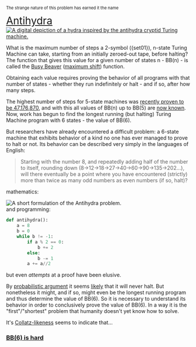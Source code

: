 <SeoTitle value="Antihydra" />

<script lang="ts">
import { onMount } from 'svelte';
import SeoTitle from "$lib/seo_title.svelte";
import TmSimulator from "$lib/tm_simulator.svelte"
import { machineCodeToTM, tmToTuringMachineDotIO  } from '$lib/tm';
import {Antihydra} from '$lib/machine_repertoire'
import Katex from "$lib/Katex.svelte"

let theCode = tmToTuringMachineDotIO(machineCodeToTM(Antihydra))
let set01 = "{0,1}"

onMount(() => { // TODO: this shouldn't be necessary
    const id = window.location.hash.replace(/^#/, '');
    const element = id && document.getElementById(id);
    console.log(id,element)
    if (id && element) {
      window.scrollTo({ top: element.top, behavior: 'smooth' });
    }
  });

</script>

<div class="dark w-full ">
<div class="prose prose-invert text-white -mt-4  xl:justify-start lg:ml-[170px] ml-0 sm:ml-4 font-sans prose-base sm:prose-lg w-full">
<div class="leading-normal ">
<div>

<div class="flex justify-center" style="font-size: 80%;">

The strange nature of this problem has earned it the name
</div>
<div class="flex justify-center" style="font-size: 200%;">
<a href="https://wiki.bbchallenge.org/wiki/Antihydra">Antihydra</a>
</div>
<div class="flex justify-center">
<a href="https://wiki.bbchallenge.org/wiki/File:Antihydra-depiction.png"><img
    src="/Antihydra-depiction.png"
    alt="A digital depiction of a hydra inspired by the antihydra cryptid Turing machine."
    class="h-[200px] m-0 p-0"
/></a>


</div>

What is the maximum number of steps a 2-symbol ({set01}), n-state Turing Machine can take, starting from an initially zeroed-out tape, before halting? The function that gives this value for a given number of states n - BB(n) - is called the [Busy Beaver](https://en.wikipedia.org/wiki/Busy_beaver) ([maximum shift](https://wiki.bbchallenge.org/wiki/Busy_Beaver_Functions)) function.

Obtaining each value requires proving the behavior of all programs with that number of states - whether they run indefinitely or halt - and if so, after how many steps.

The highest number of steps for 5-state machines was [recently proven to be 47,176,870](https://discuss.bbchallenge.org/t/july-2nd-2024-we-have-proved-bb-5-47-176-870/237), and with this all values of BB(n) up to BB(5) are [now known](https://www.quantamagazine.org/amateur-mathematicians-find-fifth-busy-beaver-turing-machine-20240702/). Now, work has begun to find the longest running (but halting) Turing Machine program with 6 states - the value of BB(6).

But researchers have already encountered a difficult problem: a 6-state machine that exhibits behavior of a kind no one has ever managed to prove to halt or not. Its behavior can be described very simply in the languages of English:

> Starting with the number 8, and repeatedly adding half of the number to itself, rounding down (8->12->18->27->40->60->90->135->202...), will there eventually be a point where you have encountered (strictly) more than twice as many odd numbers as even numbers (if so, halt)? 

mathematics:

<div class="flex justify-center m-0 -mt-10">
<img
    src="/antihydra_formula.png"
    alt="A short formulation of the Antihydra problem."
    class="m-0 p-0"
/>
</div>
and programming:

```python
def antihydra():
    a = 8
    b = 0
    while b != -1:
        if a % 2 == 0:
            b += 2
        else:
            b -= 1
        a += a//2
```

but even *attempts* at a proof have been elusive.

By [probabilistic argument](https://wiki.bbchallenge.org/wiki/Antihydra#Simulation) it seems [likely](https://wiki.bbchallenge.org/wiki/Probvious) that it will never halt. But nonetheless it might, and if so, might even be the longest running program and thus determine the value of BB(6). So it is necessary to understand its behavior in order to conclusively prove the value of BB(6). In a way it is the "first"/"shortest" problem that humanity doesn't yet know how to solve.

It's [Collatz-likeness](https://wiki.bbchallenge.org/wiki/Collatz-like) seems to indicate that...

<a href="https://www.sligocki.com/2024/07/06/bb-6-2-is-hard.html"><h3>BB(6) is hard</h3></a>

<div class="mb-20"></div>

</div>
</div>
</div>
</div>
